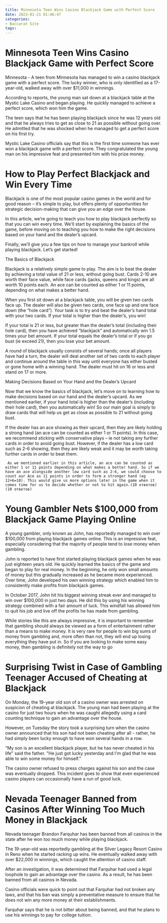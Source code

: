 ```yaml
---
title: Minnesota Teen Wins Casino Blackjack Game with Perfect Score
date: 2023-01-21 01:46:47
categories:
- Baccarat Site
tags:
---
```



#  Minnesota Teen Wins Casino Blackjack Game with Perfect Score

Minnesota - A teen from Minnesota has managed to win a casino blackjack game with a perfect score. The lucky winner, who is only identified as a 17-year-old, walked away with over $11,000 in winnings.

According to reports, the young man sat down at a blackjack table at the Mystic Lake Casino and began playing. He quickly managed to achieve a perfect score, which won him the game.

The teen says that he has been playing blackjack since he was 12 years old and that he always tries to get as close to 21 as possible without going over. He admitted that he was shocked when he managed to get a perfect score on his first try.

Mystic Lake Casino officials say that this is the first time someone has ever won a blackjack game with a perfect score. They congratulated the young man on his impressive feat and presented him with his prize money.

#  How to Play Perfect Blackjack and Win Every Time

Blackjack is one of the most popular casino games in the world and for good reason – it’s simple to play, but offers plenty of opportunities for strategic decision-making that can give you an edge over the house.

In this article, we’re going to teach you how to play blackjack perfectly so that you can win every time. We’ll start by explaining the basics of the game, before moving on to teaching you how to make the right decisions based on your hand and the dealer’s upcard.

Finally, we’ll give you a few tips on how to manage your bankroll while playing blackjack. Let’s get started!

The Basics of Blackjack

Blackjack is a relatively simple game to play. The aim is to beat the dealer by achieving a total value of 21 or less, without going bust. Cards 2-10 are worth their face value, while face cards (jacks, queens and kings) are all worth 10 points each. An ace can be counted as either 1 or 11 points, depending on what makes a better hand.

When you first sit down at a blackjack table, you will be given two cards face up. The dealer will also be given two cards, one face up and one face down (the “hole card”). Your task is to try and beat the dealer’s hand total with your two cards. If your total is higher than the dealer’s, you win!

If your total is 21 or less, but greater than the dealer’s total (including their hole card), then you have achieved “blackjack” and automatically win 1.5 times your bet amount. If your total equals the dealer’s total or if you go bust (ie exceed 21), then you lose your bet amount.

A round of blackjack usually consists of several hands; once all players have had a turn, the dealer will deal another set of two cards to each player and continue around the table in this way until everyone has either busted or gone home with a winning hand. The dealer must hit on 16 or less and stand on 17 or more.

Making Decisions Based on Your Hand and the Dealer’s Upcard

Now that we know the basics of blackjack, let’s move on to learning how to make decisions based on our hand and the dealer’s upcard. As we mentioned earlier, if your hand total is higher than the dealer’s (including their hole card), then you automatically win! So our main goal is simply to draw cards that will help us get as close as possible to 21 without going bust.

If the dealer has an ace showing as their upcard, then they are likely holding a strong hand (an ace can be counted as either 1 or 11 points). In this case, we recommend sticking with conservative plays – ie not taking any further cards in order to avoid going bust. However, if the dealer has a low card such as 2-6 showing, then they are likely weak and it may be worth taking further cards in order to beat them.





















     As we mentioned earlier in this article, an ace can be counted as either 1 or 11 points depending on what makes a better hand. So if we have an ace alongside another low card such as 2-6, we could choose to count our Ace as 11 points in order to form a stronger hand (eg 12+6=18). This would give us more options later in the game when it comes time for us to decide whether or not to hit again.(10 ответов)(10 ответов)

#  Young Gambler Nets $100,000 from Blackjack Game Playing Online

A young gambler, only known as John, has reportedly managed to win over $100,000 from playing blackjack games online. This is an impressive feat, especially considering that the majority of people tend to lose money when gambling.

John is reported to have first started playing blackjack games when he was just eighteen years old. He quickly learned the basics of the game and began to play for real money. In the beginning, he only won small amounts of money but this gradually increased as he became more experienced. Over time, John developed his own winning strategy which enabled him to consistently make profits from blackjack games.

In October 2017, John hit his biggest winning streak ever and managed to win over $100,000 in just two days. He did this by using his winning strategy combined with a fair amount of luck. This windfall has allowed him to quit his job and live off the profits he has made from gambling.

While stories like this are always impressive, it is important to remember that gambling should always be viewed as a form of entertainment rather than a means to make money. It is very rare for people to win big sums of money from gambling and, more often than not, they will end up losing everything they have put in. So if you are looking to make some easy money, then gambling is definitely not the way to go

#  Surprising Twist in Case of Gambling Teenager Accused of Cheating at Blackjack 

On Monday, the 19-year old son of a casino owner was arrested on suspicion of cheating at blackjack. The young man had been playing at the casino for just two hours when he was caught allegedly using a card counting technique to gain an advantage over the house.

However, on Tuesday the story took a surprising turn when the casino owner announced that his son had not been cheating after all - rather, he had simply been lucky enough to have won several hands in a row.

"My son is an excellent blackjack player, but he has never cheated in his life" said the father. "He just got lucky yesterday and I'm glad that he was able to win some money for himself."

The casino owner refused to press charges against his son and the case was eventually dropped. This incident goes to show that even experienced casino players can occasionally have a run of good luck.

#  Nevada Teenager Banned from Casinos After Winning Too Much Money in Blackjack

Nevada teenager Brandon Farquhar has been banned from all casinos in the state after he won too much money while playing blackjack.

The 19-year-old was reportedly gambling at the Silver Legacy Resort Casino in Reno when he started racking up wins. He eventually walked away with over $22,000 in winnings, which caught the attention of casino staff.

After an investigation, it was determined that Farquhar had used a legal loophole to gain an advantage over the casino. As a result, he has been banned from all casinos in Nevada.

Casino officials were quick to point out that Farquhar had not broken any laws, and that his ban was simply a preventative measure to ensure that he does not win any more money at their establishments.

Farquhar says that he is not bitter about being banned, and that he plans to use his winnings to pay for college tuition.